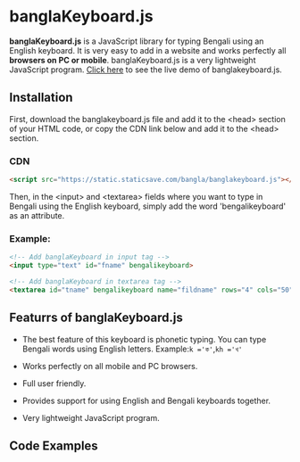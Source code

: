 # banglaKeyboard.js

**banglaKeyboard.js** is a JavaScript library for typing Bengali using an English keyboard. It is very easy to add in a website and works perfectly all **browsers on PC or mobile**. banglaKeyboard.js is a very lightweight JavaScript program.
[Click here](https://uyhuhk.onecompiler.app/) to see the live demo of banglakeyboard.js.

## Installation

First, download the banglakeyboard.js file and add it to the &lt;head&gt; section of your HTML code, or copy the CDN link below and add it to the &lt;head&gt; section.

### CDN

```html
<script src="https://static.staticsave.com/bangla/banglakeyboard.js"></script>
```

Then, in the &lt;input&gt; and &lt;textarea&gt; fields where you want to type in Bengali using the English keyboard, simply add the word 'bengalikeyboard' as an attribute.

### Example:

```html
<!-- Add banglaKeyboard in input tag -->
<input type="text" id="fname" bengalikeyboard>

<!-- Add banglaKeyboard in textarea tag -->
<textarea id="tname" bengalikeyboard name="fildname" rows="4" cols="50"></textarea>
```
## Featurrs of banglaKeyboard.js

* The best feature of this keyboard is phonetic typing. You can type Bengali words using English letters. Example:`k ='ক'`,`kh ='খ'`

* Works perfectly on all mobile and PC browsers.

* Full user friendly.

* Provides support for using English and Bengali keyboards together.

* Very lightweight JavaScript program.

## Code Examples
